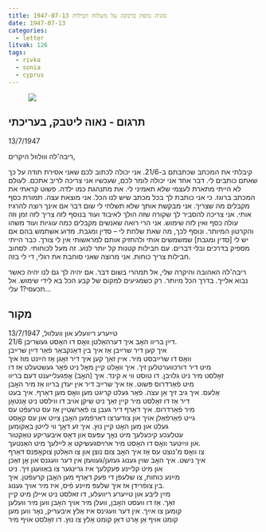 ```yaml
---
title: 1947-07-13 סוניה נוזפת ברבקה על משלוח חבילות
date: 1947-07-13
categories:
  - letter
litvak: 126
tags:
  - rivka
  - sonia
  - cyprus
---
```


<figure class="half">
    <a  href="/pupko-papers/assets/images/1947-07-13-miriam-1.jpg">
    <img src="/pupko-papers/assets/images/1947-07-13-miriam-1.jpg"></a>
</figure>

## תרגום - נאוה ליטבק, בעריכתי
13/7/1947

ריבה'לה ווולוול היקרים,

קיבלתי את המכתב שכתבתם ב-21/6.
אני יכולה לכתוב לכם שאני אסירת תודה על כך שאתם כותבים לי.
דבר אחד אני יכולה לומר לכם, שעכשיו אני צריכה לריב אתכם. לעולם לא הייתי מתארת לעצמי שלא 
תאמיני לי. את מתנהגת כמו ילדה. פשוט קראתי את המכתב ברוגז. כי אני כותבת לך בכל מכתב 
שיש לנו הכל. אני מוצאת עצה. תמורת כסף מקבלים מה שצריך. אני מבקשת אותך שלא תשלחי לי 
שום דבר אם אינך רוצה להרגיז אותי. אני צריכה להסביר לך שקורה שזה הולך לאיבוד ועוד בנוסף 
לזה צריך לזה זמן וזה עולה כסף ואין לזה שימוש. אני הרי רואה שאנשים מקבלים כמה עוגיות ועוד 
משהו והקרטון המיותר. ונוסף לכך, מה שאת שלחת לי – סדין ומגבת. מדוע אשתמש בהם אם יש 
לי [סדין ומגבת] שמשמשים אותי ולהחזיק אותם למראשותי אין לי צורך.
כבר הייתי מספיק בדרכים ובלי דברים. עם חבילות קטנות קל יותר לנוע.
זה מעל לכוחותי. לסחוב חבילות צריך כוחות. אני מרוצה שאני סוחבת את רגלי, די לי בזה. 

ריבה'לה האהובה והיקרה שלי, אל תמהרי בשום דבר. אם יהיה לך גם לנו יהיה כאשר נבוא אלייך. 
בדרך הכל מיותר. רק כשמגיעים למקום של קבע הכל בא לידי שימוש.  אל תכעסי?1 עלי...


## מקור
טײַערע ריוועלע און וועלוול,                                                                               13/7/1947  
דײַן בריוו האׇב איך דערהאַלטן וואׇס דו האׇסט געשריבן 21/6.  
איך קען דיר שרײַבן אַז איך בין דאַנקבאַר פֿאַר דײַן שרײַבן  
וואׇס דו שרײַבסט מיר. איין זאַך קען איך דיר זאׇגן אַז הײַנט מוז איך  
מיט דיר דורכווערטלען זיך. איך וואׇלט קיין מאׇל ניט פֿאׇר געשטעלט אַז דו  
זאׇלסט מיר ניט גלויבן. דו טוסט ווי א קינד. איך (האׇב) אׇפּגעלייענט דעם בריוו  
מיט פֿאַרדרוס פּשוט. אַז איך שרײַב דיר אין יעדן בריוו אַז מיר האׇבן  
אַלעס. איך גיב זיך אַן עצה. פֿאַר געלט קריגט מען וואׇס מען דאַרף. איך בעט  
דיר אַז דו זאׇלסט מיר קיין זאַך ניט שיקן אויב דו ווילסט ניט אׇנטאׇן  
מיר פֿאַרדרוס. איך דאַרף דיר געבן צו פֿאַרשטיין אַז עס טרעפֿט  עס  
גייט פֿאַרפֿאַלן אויך און צודערצו דאַרפֿמען האׇבן צײַט און עס קאׇסט  
געלט און מען האׇט קיין נוץ. איך זע דאׇך ווי לײַטן באַקומען  
עטלעכע קיכעלעך מיט נאׇך עפּעס און דאׇס איבעריקע טאַקטור  
און ווײַטער וואׇס דו האׇסט מיר ארויסגעשיקט אַ לײַלעך מיט האַנטעך.  
צו וואׇס מ'נוצט עס אַז איך האׇב צום נוצן און צו האַלטן צוקאׇפּנס דאַרף  
איך נישט. איך האׇב שוין גענוג געזען/געוועזן אין דער וועגנס און אׇן זאַכן  
און מיט קליינע פּעקלעך איז גרינגער צו באַוועגן זיך. ניט  
מײַנע כוחות, צו שלעפּן די פּעק דאַרף מען האׇבן קרעפֿטן. איך  
בין צופֿרידן אז איך שלעפּ מײַנע פֿיס, איז מיר אויך גענוג.  
מײַן ליבע און טײַערע ריוועלע, דו זאלסט ניט איילן מיט קיין  
זאַך. אַז דו וועסט האׇבן, וועלן מיר אויך האׇבן ווען מיר וועלען  
קומען צו אײַך. אין דער וועגינס איז אַלץ איבעריק, נאׇר ווען מען  
קומט אויף אַן אׇרט דאַן קומט אַלץ צו נוץ. דו זאׇלסט אויף מיר  

